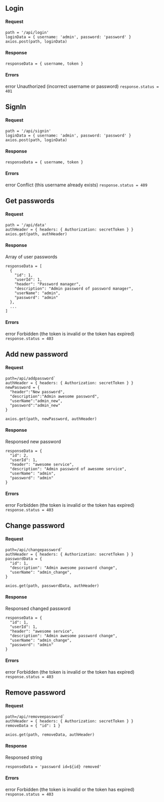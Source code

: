 ## Login
#### Request
```
path = '/api/login'
loginData = { username: 'admin', password: 'password' }
axios.post(path, loginData)
```
#### Response
`responseData = { username, token }`
#### Errors
error Unauthorized (incorrect username or password)
`response.status = 401`

## SignIn
#### Request
```
path = '/api/signin'
loginData = { username: 'admin', password: 'password' }
axios.post(path, loginData)
```
#### Response
`responseData = { username, token }`
#### Errors
error Conflict (this username already exists)
`response.status = 409`

## Get passwords
#### Request
```
path = '/api/data'
authHeader = { headers: { Authorization: secretToken } }
axios.get(path, authHeader)
```
#### Response
Array of user passwords
```
responseData = [
  {
    "id": 1,
    "userId": 1,
    "header": "Password manager",
    "description": "Admin password of password manager",
    "userName": "admin",
    "password": "admin"
  },
  ...
]
```
#### Errors
error Forbidden (the token is invalid or the token has expired)
`response.status = 403`

## Add new password
#### Request
```
path=/api/addpassword`
authHeader = { headers: { Authorization: secretToken } }
newPassword = {
  "header":"New password",
  "description":"Admin awesome password",
  "userName":"admin_new",
  "password":"admin_new"
}

axios.get(path, newPassword, authHeader)
```
#### Response
Responsed new password
```
responseData = {
  "id": 2,
  "userId": 1,
  "header": "awesome service",
  "description": "Admin password of awesome service",
  "userName": "admin",
  "password": "admin"
}
```
#### Errors
error Forbidden (the token is invalid or the token has expired)
`response.status = 403`

## Change password
#### Request
```
path=/api/changepassword`
authHeader = { headers: { Authorization: secretToken } }
passwordData = {
  "id": 1,
  "description": "Admin awesome password change",
  "userName": "admin_change",
}

axios.get(path, passwordData, authHeader)
```
#### Response
Responsed changed password
```
responseData = {
  "id": 1,
  "userId": 1,
  "header": "awesome service",
  "description": "Admin awesome password change",
  "userName": "admin_change",
  "password": "admin"
}
```
#### Errors
error Forbidden (the token is invalid or the token has expired)
`response.status = 403`

## Remove password
#### Request
```
path=/api/removeepassword`
authHeader = { headers: { Authorization: secretToken } }
removeData = { "id": 1 }

axios.get(path, removeData, authHeader)
```
#### Response
Responsed string
```
responseData = 'password id=${id} removed'
```
#### Errors
error Forbidden (the token is invalid or the token has expired)
`response.status = 403`